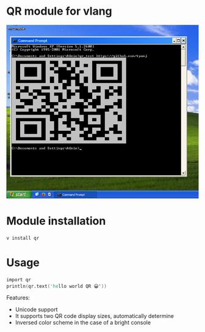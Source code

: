 # QR module for vlang

![Usage](https://github.com/tpanj/bash4all-media/raw/main/media/qr.png)

# Module installation

```bash
v install qr
```

# Usage

```v
import qr
println(qr.text('hello world QR 😀'))
```

Features: 
* Unicode support
* It supports two QR code display sizes, automatically determine
* Inversed color scheme in the case of a bright console
